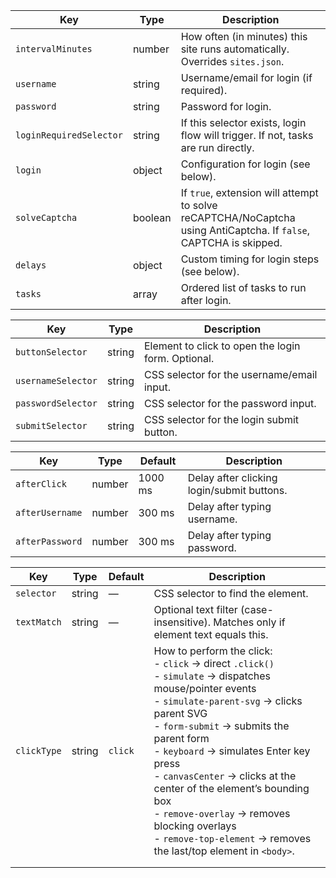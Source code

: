 | Key                     | Type    | Description                                                                                                       |
| ----------------------- | ------- | ----------------------------------------------------------------------------------------------------------------- |
| `intervalMinutes`       | number  | How often (in minutes) this site runs automatically. Overrides `sites.json`.                                      |
| `username`              | string  | Username/email for login (if required).                                                                           |
| `password`              | string  | Password for login.                                                                                               |
| `loginRequiredSelector` | string  | If this selector exists, login flow will trigger. If not, tasks are run directly.                                 |
| `login`                 | object  | Configuration for login (see below).                                                                              |
| `solveCaptcha`          | boolean | If `true`, extension will attempt to solve reCAPTCHA/NoCaptcha using AntiCaptcha. If `false`, CAPTCHA is skipped. |
| `delays`                | object  | Custom timing for login steps (see below).                                                                        |
| `tasks`                 | array   | Ordered list of tasks to run after login.                                                                         |

| Key                | Type   | Description                                        |
| ------------------ | ------ | -------------------------------------------------- |
| `buttonSelector`   | string | Element to click to open the login form. Optional. |
| `usernameSelector` | string | CSS selector for the username/email input.         |
| `passwordSelector` | string | CSS selector for the password input.               |
| `submitSelector`   | string | CSS selector for the login submit button.          |

| Key             | Type   | Default | Description                                |
| --------------- | ------ | ------- | ------------------------------------------ |
| `afterClick`    | number | 1000 ms | Delay after clicking login/submit buttons. |
| `afterUsername` | number | 300 ms  | Delay after typing username.               |
| `afterPassword` | number | 300 ms  | Delay after typing password.               |

| Key                | Type   | Default | Description                                                                                                                                                                                                                                                                                                                                                                                                                                                           |
| ------------------ | ------ | ------- | --------------------------------------------------------------------------------------------------------------------------------------------------------------------------------------------------------------------------------------------------------------------------------------------------------------------------------------------------------------------------------------------------------------------------------------------------------------------- |
| `selector`         | string | —       | CSS selector to find the element.                                                                                                                                                                                                                                                                                                                                                                                                                                     |
| `textMatch`        | string | —       | Optional text filter (case-insensitive). Matches only if element text equals this.                                                                                                                                                                                                                                                                                                                                                                                    |
| `clickType`        | string | `click` | How to perform the click: <br> - `click` → direct `.click()` <br> - `simulate` → dispatches mouse/pointer events <br> - `simulate-parent-svg` → clicks parent SVG <br> - `form-submit` → submits the parent form <br> - `keyboard` → simulates Enter key press <br> - `canvasCenter` → clicks at the center of the element’s bounding box <br> - `remove-overlay` → removes blocking overlays <br> - `remove-top-element` → removes the last/top element in `<body>`. |
                                                                                                                                                                                                                                                                                                                                                                                               |
                                                                                                                                                                                                                                                                                                                                                                                                                    |
